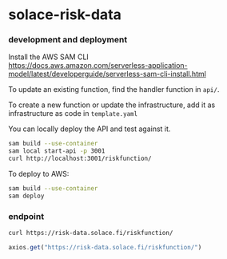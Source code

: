 # solace-risk-data

### development and deployment

Install the AWS SAM CLI  
https://docs.aws.amazon.com/serverless-application-model/latest/developerguide/serverless-sam-cli-install.html

To update an existing function, find the handler function in `api/`.

To create a new function or update the infrastructure, add it as infrastructure as code in `template.yaml`

You can locally deploy the API and test against it.
``` bash
sam build --use-container
sam local start-api -p 3001
curl http://localhost:3001/riskfunction/
```

To deploy to AWS:
``` bash
sam build --use-container
sam deploy
```

### endpoint

``` bash
curl https://risk-data.solace.fi/riskfunction/
```

``` js
axios.get("https://risk-data.solace.fi/riskfunction/")
```
